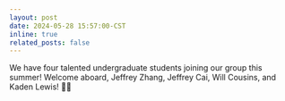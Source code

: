 ```yaml
---
layout: post
date: 2024-05-28 15:57:00-CST
inline: true
related_posts: false
---
```


We have four talented undergraduate students joining our group this summer! Welcome aboard, Jeffrey Zhang, Jeffrey Cai, Will Cousins, and Kaden Lewis! 👋👋